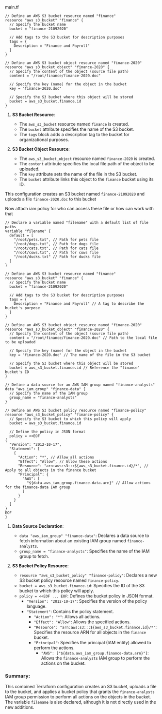 main.tf
```
// Define an AWS S3 bucket resource named "finance"
resource "aws_s3_bucket" "finance" {
  // Specify the bucket name
  bucket = "finance-21092020"
  
  // Add tags to the S3 bucket for description purposes
  tags = {
    Description = "Finance and Payroll"
  }
}

// Define an AWS S3 bucket object resource named "finance-2020"
resource "aws_s3_bucket_object" "finance-2020" {
  // Specify the content of the object (source file path)
  content = "/root/finance/finance-2020.doc"
  
  // Specify the key (name) for the object in the bucket
  key = "finance-2020.doc"
  
  // Specify the S3 bucket where this object will be stored
  bucket = aws_s3_bucket.finance.id
}

```

1. **S3 Bucket Resource**:
    
    - The `aws_s3_bucket` resource named `finance` is created.
    - The `bucket` attribute specifies the name of the S3 bucket.
    - The `tags` block adds a description tag to the bucket for organizational purposes.
2. **S3 Bucket Object Resource**:
    
    - The `aws_s3_bucket_object` resource named `finance-2020` is created.
    - The `content` attribute specifies the local file path of the object to be uploaded.
    - The `key` attribute sets the name of the file in the S3 bucket.
    - The `bucket` attribute links this object to the `finance` bucket using its ID.

This configuration creates an S3 bucket named `finance-21092020` and uploads a file `finance-2020.doc` to this bucket


Now attach iam policy for who can access these file or how can work with that
```
// Declare a variable named "filename" with a default list of file paths
variable "filename" {
  default = [
    "/root/pets.txt", // Path for pets file
    "/root/dogs.txt", // Path for dogs file
    "/root/cats.txt", // Path for cats file
    "/root/cows.txt", // Path for cows file
    "/root/ducks.txt" // Path for ducks file
  ]
}

// Define an AWS S3 bucket resource named "finance"
resource "aws_s3_bucket" "finance" {
  // Specify the bucket name
  bucket = "finance-21092020"
  
  // Add tags to the S3 bucket for description purposes
  tags = {
    Description = "Finance and Payroll" // A tag to describe the bucket's purpose
  }
}

// Define an AWS S3 bucket object resource named "finance-2020"
resource "aws_s3_bucket_object" "finance-2020" {
  // Specify the content of the object (source file path)
  content = "/root/finance/finance-2020.doc" // Path to the local file to be uploaded
  
  // Specify the key (name) for the object in the bucket
  key = "finance-2020.doc" // The name of the file in the S3 bucket
  
  // Specify the S3 bucket where this object will be stored
  bucket = aws_s3_bucket.finance.id // Reference the "finance" bucket's ID
}

// Define a data source for an AWS IAM group named "finance-analysts"
data "aws_iam_group" "finance-data" {
  // Specify the name of the IAM group
  group_name = "finance-analysts"
}

// Define an AWS S3 bucket policy resource named "finance-policy"
resource "aws_s3_bucket_policy" "finance-policy" {
  // Specify the S3 bucket to which this policy will apply
  bucket = aws_s3_bucket.finance.id

  // Define the policy in JSON format
  policy = <<EOF
{
  "Version": "2012-10-17",
  "Statement": [
    {
      "Action": "*", // Allow all actions
      "Effect": "Allow", // Allow these actions
      "Resource": "arn:aws:s3:::${aws_s3_bucket.finance.id}/*", // Apply to all objects in the finance bucket
      "Principal": {
        "AWS": [
          "${data.aws_iam_group.finance-data.arn}" // Allow actions for the finance-data IAM group
        ]
      }
    }
  ]
}
EOF
}

```

1. **Data Source Declaration**:
    
    - `data "aws_iam_group" "finance-data"`: Declares a data source to fetch information about an existing IAM group named `finance-analysts`.
    - `group_name = "finance-analysts"`: Specifies the name of the IAM group to fetch.
2. **S3 Bucket Policy Resource**:
    
    - `resource "aws_s3_bucket_policy" "finance-policy"`: Declares a new S3 bucket policy resource named `finance-policy`.
    - `bucket = aws_s3_bucket.finance.id`: Specifies the ID of the S3 bucket to which this policy will apply.
    - `policy = <<EOF ... EOF`: Defines the bucket policy in JSON format.
        - `"Version": "2012-10-17"`: Specifies the version of the policy language.
        - `"Statement"`: Contains the policy statement.
            - `"Action": "*"`: Allows all actions.
            - `"Effect": "Allow"`: Allows the specified actions.
            - `"Resource": "arn:aws:s3:::${aws_s3_bucket.finance.id}/*"`: Specifies the resource ARN for all objects in the `finance` bucket.
            - `"Principal"`: Specifies the principal (IAM entity) allowed to perform the actions.
                - `"AWS": ["${data.aws_iam_group.finance-data.arn}"]`: Allows the `finance-analysts` IAM group to perform the actions on the bucket.

### Summary:

This combined Terraform configuration creates an S3 bucket, uploads a file to the bucket, and applies a bucket policy that grants the `finance-analysts` IAM group permission to perform all actions on the objects in the bucket. The variable `filename` is also declared, although it is not directly used in the new additions.